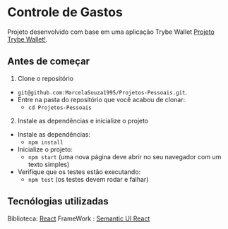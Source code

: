 # Controle de Gastos

Projeto desenvolvido com base em uma aplicação Trybe Wallet [Projeto Trybe Wallet!](https://github.com/tryber/sd-08-project-trybewallet).

## Antes de começar

1. Clone o repositório
  * `git@github.com:MarcelaSouza1995/Projetos-Pessoais.git`.
  * Entre na pasta do repositório que você acabou de clonar:
    * `cd Projetos-Pessoais`

2. Instale as dependências e inicialize o projeto
  * Instale as dependências:
    * `npm install`
  * Inicialize o projeto:
    * `npm start` (uma nova página deve abrir no seu navegador com um texto simples)
  * Verifique que os testes estão executando:
    * `npm test` (os testes devem rodar e falhar)

## Tecnólogias utilizadas

Biblioteca: [React](https://pt-br.reactjs.org/)
FrameWork : [Semantic UI React](https://react.semantic-ui.com/)

